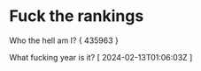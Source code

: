 # Fuck the rankings

Who the hell am I?
{ 435963 }

What fucking year is it?
[ 2024-02-13T01:06:03Z ]
